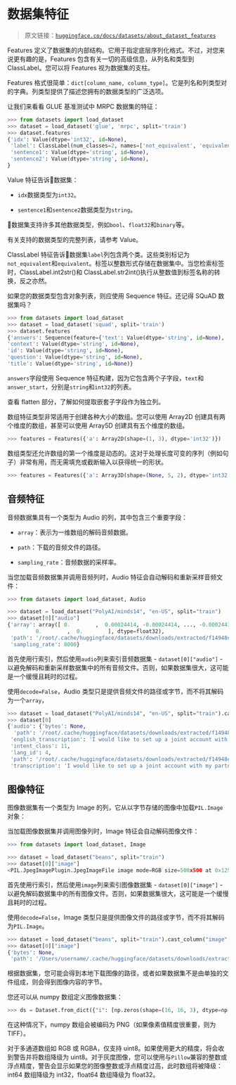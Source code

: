# 数据集特征

> 原文链接：[`huggingface.co/docs/datasets/about_dataset_features`](https://huggingface.co/docs/datasets/about_dataset_features)

Features 定义了数据集的内部结构。它用于指定底层序列化格式。不过，对您来说更有趣的是，Features 包含有关一切的高级信息，从列名和类型到 ClassLabel。您可以将 Features 视为数据集的支柱。

Features 格式很简单：`dict[column_name, column_type]`。它是列名和列类型对的字典。列类型提供了描述您拥有的数据类型的广泛选项。

让我们来看看 GLUE 基准测试中 MRPC 数据集的特征：

```py
>>> from datasets import load_dataset
>>> dataset = load_dataset('glue', 'mrpc', split='train')
>>> dataset.features
{'idx': Value(dtype='int32', id=None),
 'label': ClassLabel(num_classes=2, names=['not_equivalent', 'equivalent'], names_file=None, id=None),
 'sentence1': Value(dtype='string', id=None),
 'sentence2': Value(dtype='string', id=None),
}
```

Value 特征告诉🤗数据集：

+   `idx`数据类型为`int32`。

+   `sentence1`和`sentence2`数据类型为`string`。

🤗数据集支持许多其他数据类型，例如`bool`、`float32`和`binary`等。

有关支持的数据类型的完整列表，请参考 Value。

ClassLabel 特征告诉🤗数据集`label`列包含两个类。这些类别标记为`not_equivalent`和`equivalent`。标签以整数形式存储在数据集中。当您检索标签时，ClassLabel.int2str()和 ClassLabel.str2int()执行从整数值到标签名称的转换，反之亦然。

如果您的数据类型包含对象列表，则应使用 Sequence 特征。还记得 SQuAD 数据集吗？

```py
>>> from datasets import load_dataset
>>> dataset = load_dataset('squad', split='train')
>>> dataset.features
{'answers': Sequence(feature={'text': Value(dtype='string', id=None), 'answer_start': Value(dtype='int32', id=None)}, length=-1, id=None),
'context': Value(dtype='string', id=None),
'id': Value(dtype='string', id=None),
'question': Value(dtype='string', id=None),
'title': Value(dtype='string', id=None)}
```

`answers`字段使用 Sequence 特征构建，因为它包含两个子字段，`text`和`answer_start`，分别是`string`和`int32`的列表。

查看 flatten 部分，了解如何提取嵌套子字段作为独立列。

数组特征类型非常适用于创建各种大小的数组。您可以使用 Array2D 创建具有两个维度的数组，甚至可以使用 Array5D 创建具有五个维度的数组。

```py
>>> features = Features({'a': Array2D(shape=(1, 3), dtype='int32')})
```

数组类型还允许数组的第一个维度是动态的。这对于处理长度可变的序列（例如句子）非常有用，而无需填充或截断输入以获得统一的形状。

```py
>>> features = Features({'a': Array3D(shape=(None, 5, 2), dtype='int32')})
```

## 音频特征

音频数据集具有一个类型为 Audio 的列，其中包含三个重要字段：

+   `array`：表示为一维数组的解码音频数据。

+   `path`：下载的音频文件的路径。

+   `sampling_rate`：音频数据的采样率。

当您加载音频数据集并调用音频列时，Audio 特征会自动解码和重新采样音频文件：

```py
>>> from datasets import load_dataset, Audio

>>> dataset = load_dataset("PolyAI/minds14", "en-US", split="train")
>>> dataset[0]["audio"]
{'array': array([ 0.        ,  0.00024414, -0.00024414, ..., -0.00024414,
         0.        ,  0.        ], dtype=float32),
 'path': '/root/.cache/huggingface/datasets/downloads/extracted/f14948e0e84be638dd7943ac36518a4cf3324e8b7aa331c5ab11541518e9368c/en-US~JOINT_ACCOUNT/602ba55abb1e6d0fbce92065.wav',
 'sampling_rate': 8000}
```

首先使用行索引，然后使用`audio`列来索引音频数据集 - `dataset[0]["audio"]` - 以避免解码和重新采样数据集中的所有音频文件。否则，如果数据集很大，这可能是一个缓慢且耗时的过程。

使用`decode=False`，Audio 类型只是提供音频文件的路径或字节，而不将其解码为一个`array`，

```py
>>> dataset = load_dataset("PolyAI/minds14", "en-US", split="train").cast_column("audio", Audio(decode=False))
>>> dataset[0]
{'audio': {'bytes': None,
  'path': '/root/.cache/huggingface/datasets/downloads/extracted/f14948e0e84be638dd7943ac36518a4cf3324e8b7aa331c5ab11541518e9368c/en-US~JOINT_ACCOUNT/602ba55abb1e6d0fbce92065.wav'},
 'english_transcription': 'I would like to set up a joint account with my partner',
 'intent_class': 11,
 'lang_id': 4,
 'path': '/root/.cache/huggingface/datasets/downloads/extracted/f14948e0e84be638dd7943ac36518a4cf3324e8b7aa331c5ab11541518e9368c/en-US~JOINT_ACCOUNT/602ba55abb1e6d0fbce92065.wav',
 'transcription': 'I would like to set up a joint account with my partner'}
```

## 图像特征

图像数据集有一个类型为 Image 的列，它从以字节存储的图像中加载`PIL.Image`对象：

当加载图像数据集并调用图像列时，Image 特征会自动解码图像文件：

```py
>>> from datasets import load_dataset, Image

>>> dataset = load_dataset("beans", split="train")
>>> dataset[0]["image"]
<PIL.JpegImagePlugin.JpegImageFile image mode=RGB size=500x500 at 0x125506CF8>
```

首先使用行索引，然后使用`image`列来索引图像数据集 - `dataset[0]["image"]` - 以避免解码数据集中的所有图像文件。否则，如果数据集很大，这可能是一个缓慢且耗时的过程。

使用`decode=False`，Image 类型只是提供图像文件的路径或字节，而不将其解码为`PIL.Image`。

```py
>>> dataset = load_dataset("beans", split="train").cast_column("image", Image(decode=False))
>>> dataset[0]["image"]
{'bytes': None,
 'path': '/Users/username/.cache/huggingface/datasets/downloads/extracted/772e7c1fba622cff102b85dd74bcce46e8168634df4eaade7bedd3b8d91d3cd7/train/healthy/healthy_train.265.jpg'}
```

根据数据集，您可能会得到本地下载图像的路径，或者如果数据集不是由单独的文件组成，则会得到图像内容的字节。

您还可以从 numpy 数组定义图像数据集：

```py
>>> ds = Dataset.from_dict({"i": [np.zeros(shape=(16, 16, 3), dtype=np.uint8)]}, features=Features({"i": Image()}))
```

在这种情况下，numpy 数组会被编码为 PNG（如果像素值精度很重要，则为 TIFF）。

对于多通道数组如 RGB 或 RGBA，仅支持 uint8。如果使用更大的精度，将会收到警告并将数组降级为 uint8。对于灰度图像，您可以使用与`Pillow`兼容的整数或浮点精度，警告会显示如果您的图像整数或浮点精度过高，此时数组将被降级：int64 数组降级为 int32，float64 数组降级为 float32。
